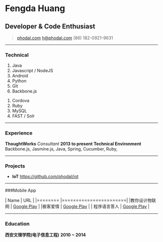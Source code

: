 # Fengda Huang
##  Developer & Code Enthusiast

> [phodal.com](http://www.phodal.com)
> [h@phodal.com](mailto:h@phodal.com)
> (86) 182-0921-9631

------

### Technical

<level4>

1. Java
1. Javascript / NodeJS
1. Android
1. Python
1. Git
1. Backbone.js

<level3>

1. Cordova
1. Ruby
1. MySQL
1. FAST / Solr

------

### Experience

**ThoughtWorks** *Consultant* __2013 to present__
	**Technical Environment** Backbone.js, Jasmine.js, Java, Spring, Cucumber, Ruby,

------

### Projects

* **IoT**
	<a href=https://github.com/phodal/iot class=not-printed>https://github.com/phodal/iot</a>

------

###Mobile App

| Name         | URL                   |
|========      |=======================|
|教你设计物联网  | [Google Play](https://play.google.com/store/apps/details?id=com.phodal.designiot)                   |
|极客爱情       | [Google Play](https://play.google.com/store/apps/details?id=com.phodal.geekslove)                   |
| 程序语言答人   | [Google Play](https://play.google.com/store/apps/details?id=com.ionicframework.learningionic860614) |

------

### Education

**西安文理学院(电子信息工程)** __2010 ~ 2014__
